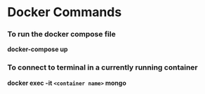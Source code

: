 # Docker Commands

### To run the docker compose file
**docker-compose up**

### To connect to terminal in a currently running container
**docker exec -it `<container name>` mongo**